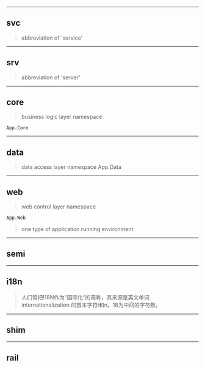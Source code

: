 ----
## svc
> abbreviation of 'service'

----
## srv
> abbreviation of 'server'

----
## core
> business logic layer namespace

    App.Core

----
## data
> data access layer namespace
    App.Data

----
## web
> web control layer namespace

    App.Web

> one type of application running environment

----
## semi

----
## i18n 
> 人们常把I18N作为“国际化”的简称，其来源是英文单词 internationalization 的首末字符i和n。18为中间的字符数。

----
## shim

----
## rail